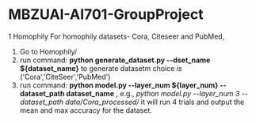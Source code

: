 # MBZUAI-AI701-GroupProject

1 Homophily
For homophily datasets- Cora, Citeseer and PubMed,
1) Go to Homophily/
2) run command: **python generate_dataset.py --dset_name ${dataset_name}** to generate datasetm choice is ('Cora','CiteSeer','PubMed')
3) run command: **python model.py --layer_num ${layer_num} --dataset_path dataset_name** , e.g., 
*python model.py --layer_num 3 --dataset_path data/Cora_processed/*
it will run 4 trials and output the mean and max accuracy for the dataset.
